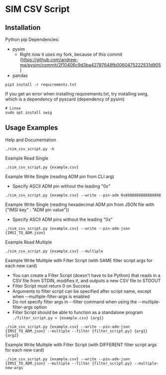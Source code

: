 # SIM CSV Script

## Installation

Python pip Dependencies:
*  pysim
    * Right now it uses my fork, because of this commit (https://github.com/andrew-ma/pysim/commit/2f10406c9d3ba42787648fb0060475222531d905)
* pandas

```
pip3 install -r requirements.txt
```
If you get an error when installing requirements.txt, try installing swig, which is a dependency of pyscard (dependency of pysim)

```
# Linux
sudo apt install swig
```


## Usage Examples

Help and Documentation
```
./sim_csv_script.py -h
```

Example Read Single
```
./sim_csv_script.py {example.csv}
```

Example Write Single (reading ADM pin from CLI arg)
* Specify ASCII ADM pin without the leading "0x"
```
./sim_csv_script.py {example.csv} --write --pin-adm 0x8888888888888888
```

Example Write Single (reading hexadecimal ADM pin from JSON file with {"IMSI key" : "ADM pin value"})
* Specify ASCII ADM pins without the leading "0x"
```
./sim_csv_script.py {example.csv} --write --pin-adm-json {IMSI_TO_ADM.json}
```

Example Read Multiple
```
./sim_csv_script.py {example.csv} --multiple
```

Example Write Multiple with Filter Script (with SAME filter script args for each new card)
* You can create a Filter Script (doesn't have to be Python) that reads in a CSV file from STDIN, modifies it, and outputs a new CSV file to STDOUT
* Filter Script must return 0 on Success
* Arguments to filter script can be specified after script name, except when --multiple-filter-args is enabled
* Do not specify filter args in --filter command when using the --multiple-filter-args option
* Filter Script should be able to function as a standalone program `./filter_script.py < {example.csv} {arg1}`
```
./sim_csv_script.py {example.csv} --write --pin-adm-json {IMSI_TO_ADM.json} --multiple --filter {filter_script.py} {arg1} {arg2}
```

Example Write Multiple with Filter Script (with DIFFERENT filter script args for each new card)
```
./sim_csv_script.py {example.csv} --write --pin-adm-json {IMSI_TO_ADM.json} --multiple --filter {filter_script.py} --multiple-new-args
```

